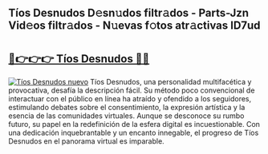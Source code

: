 ## Tíos Desnudos D𝚎sn𝚞dos filtr𝚊dos - Parts-Jzn Vid𝚎os filtr𝚊dos - N𝚞evas f𝚘tos atr𝚊ctivas ID7ud

# <h2><a href="http://mb4dcen.tromn.icu/?c=T%c3%ados+Desnudos">🔗👉👉👉 Tíos Desnudos 🔗🔗</a></h2>

[![Tíos Desnudos nuevo](https://i.imgur.com/pEAQMta.gif)](http://mb4dcen.tromn.icu/?c=T%c3%ados+Desnudos)
Tíos Desnudos, una personalidad multifacética y provocativa, desafía la descripción fácil. Su método poco convencional de interactuar con el público en línea ha atraído y ofendido a los seguidores, estimulando debates sobre el consentimiento, la expresión artística y la esencia de las comunidades virtuales. Aunque se desconoce su rumbo futuro, su papel en la redefinición de la esfera digital es incuestionable. Con una dedicación inquebrantable y un encanto innegable, el progreso de Tíos Desnudos en el panorama virtual es imparable.
